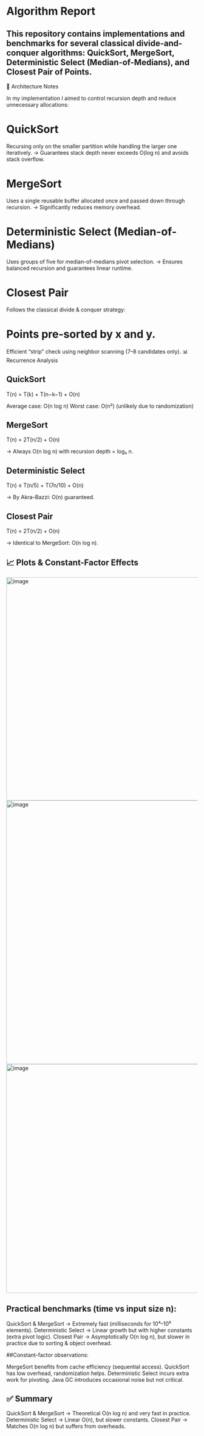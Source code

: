 # Algorithm Report

## This repository contains implementations and benchmarks for several classical divide-and-conquer algorithms: QuickSort, MergeSort, Deterministic Select (Median-of-Medians), and Closest Pair of Points.

📌 Architecture Notes

In my implementation I aimed to control recursion depth and reduce unnecessary allocations:

# QuickSort
Recursing only on the smaller partition while handling the larger one iteratively.
→ Guarantees stack depth never exceeds O(log n) and avoids stack overflow.

# MergeSort
Uses a single reusable buffer allocated once and passed down through recursion.
→ Significantly reduces memory overhead.

# Deterministic Select (Median-of-Medians)
Uses groups of five for median-of-medians pivot selection.
→ Ensures balanced recursion and guarantees linear runtime.

# Closest Pair
Follows the classical divide & conquer strategy:

# Points pre-sorted by x and y.
Efficient “strip” check using neighbor scanning (7–8 candidates only).
📊 Recurrence Analysis

## QuickSort

T(n) = T(k) + T(n−k−1) + O(n)

Average case: O(n log n)
Worst case: O(n²) (unlikely due to randomization)

## MergeSort

T(n) = 2T(n/2) + O(n)


→ Always O(n log n) with recursion depth = log₂ n.

## Deterministic Select

T(n) ≤ T(n/5) + T(7n/10) + O(n)


→ By Akra–Bazzi: O(n) guaranteed.

## Closest Pair

T(n) = 2T(n/2) + O(n)


→ Identical to MergeSort: O(n log n).

## 📈 Plots & Constant-Factor Effects
<img width="1009" height="586" alt="image" src="https://github.com/user-attachments/assets/1dbbb6c9-d990-4ac7-a00f-833e71814f61" />


<img width="1009" height="692" alt="image" src="https://github.com/user-attachments/assets/3ebd5805-ef1e-4ae4-9b09-90b2cf8d2be6" />


<img width="1009" height="601" alt="image" src="https://github.com/user-attachments/assets/6ee137f2-6918-422f-bed9-7d9b07cc8d7f" />

## Practical benchmarks (time vs input size n):

QuickSort & MergeSort → Extremely fast (milliseconds for 10⁴–10⁵ elements).
Deterministic Select → Linear growth but with higher constants (extra pivot logic).
Closest Pair → Asymptotically O(n log n), but slower in practice due to sorting & object overhead.

##Constant-factor observations:

MergeSort benefits from cache efficiency (sequential access).
QuickSort has low overhead, randomization helps.
Deterministic Select incurs extra work for pivoting.
Java GC introduces occasional noise but not critical.

## ✅ Summary
QuickSort & MergeSort → Theoretical O(n log n) and very fast in practice.
Deterministic Select → Linear O(n), but slower constants.
Closest Pair → Matches O(n log n) but suffers from overheads.



